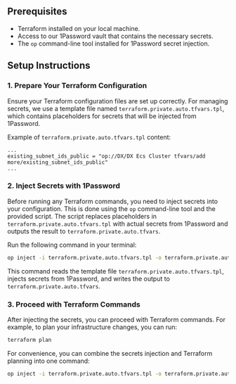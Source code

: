 ## Prerequisites

- Terraform installed on your local machine.
- Access to our 1Password vault that contains the necessary secrets.
- The `op` command-line tool installed for 1Password secret injection.

## Setup Instructions

### 1. Prepare Your Terraform Configuration

Ensure your Terraform configuration files are set up correctly. For managing secrets, we use a template file named `terraform.private.auto.tfvars.tpl`, which contains placeholders for secrets that will be injected from 1Password.

Example of `terraform.private.auto.tfvars.tpl` content:

```hcl
...
existing_subnet_ids_public = "op://DX/DX Ecs Cluster tfvars/add more/existing_subnet_ids_public"
...
```

### 2. Inject Secrets with 1Password

Before running any Terraform commands, you need to inject secrets into your configuration. This is done using the `op` command-line tool and the provided script.
The script replaces placeholders in `terraform.private.auto.tfvars.tpl` with actual secrets from 1Password and outputs the result to `terraform.private.auto.tfvars`.

Run the following command in your terminal:

```bash
op inject -i terraform.private.auto.tfvars.tpl -o terraform.private.auto.tfvars
```

This command reads the template file `terraform.private.auto.tfvars.tpl`, injects secrets from 1Password, and writes the output to `terraform.private.auto.tfvars`.

### 3. Proceed with Terraform Commands

After injecting the secrets, you can proceed with Terraform commands. For example, to plan your infrastructure changes, you can run:

```bash
terraform plan
```

For convenience, you can combine the secrets injection and Terraform planning into one command:

```bash
op inject -i terraform.private.auto.tfvars.tpl -o terraform.private.auto.tfvars && terraform plan
```

